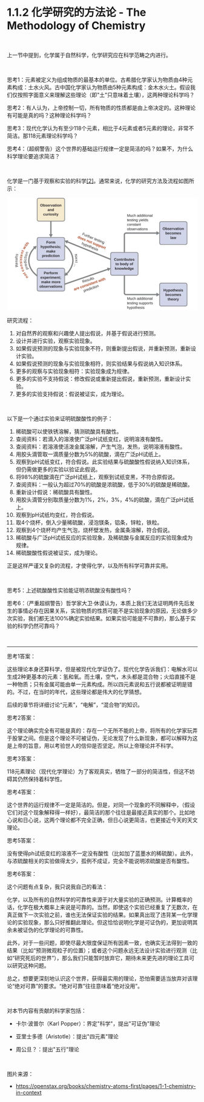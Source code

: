 # 1.1.2 化学研究的方法论 - The Methodology of Chemistry

<br>

上一节中提到，化学属于自然科学，化学研究应在科学范畴之内进行。

<br>

思考1：元素被定义为组成物质的最基本的单位。古希腊化学家认为物质由4种元素构成：土水火风。古中国化学家认为物质由5种元素构成：金木水火土。假设我们仅按照字面意义来理解这些理论（即"土"只意味着土壤），这两种理论科学吗？

思考2：有人认为，上帝控制一切，所有物质的性质都是由上帝决定的。这种理论有可能是真的吗？这种理论科学吗？

思考3：现代化学认为有至少118个元素，相比于4元素或者5元素的理论，非常不简洁。那118元素理论科学吗？

思考4：（超纲警告）这个世界的基础运行规律一定是简洁的吗？如果不，为什么科学理论要追求简洁？

<br>

化学是一门基于观察和实验的科学[[2]](https://en.wikipedia.org/wiki/Scientific_method)。通常来说，化学的研究方法及流程如图所示：

![](img/1.1.2-1.webp)

研究流程：

1. 对自然界的观察和兴趣使人提出假说，并基于假说进行预测。
2. 设计并进行实验，观察实验现象。
3. 如果假说预测的现象与实验现象不符，则重新提出假说，并重新预测，重新设计实验。
4. 如果假说预测的现象与实验现象相符，则实验结果与假说纳入知识体系。
5. 更多的观察与实验现象相符：实验现象成为规律。
6. 更多的实验不支持假说：修改假说或重新提出假说，重新预测，重新设计实验。
7. 更多的实验支持假说：假说被证实，成为理论。

<br>

以下是一个通过实验来证明硫酸酸性的例子：

1. 稀硫酸可以使铁锈溶解，猜测硫酸具有酸性。
2. 查阅资料：若滴入的溶液使广泛pH试纸变红，说明溶液有酸性。
3. 查阅资料：若溶液使活泼金属溶解，产生气泡，发热，说明溶液有酸性。
4. 用胶头滴管取一滴质量分数为5%的硫酸，滴在广泛pH试纸上。
5. 观察到pH试纸变红，符合假说。此实验结果与硫酸酸性假说纳入知识体系，但仍需做更多的实验以验证此假说。
6. 将98%的硫酸滴在广泛pH试纸上，观察到试纸变黑，不符合原假说。
7. 查阅资料：一般认为超过70%的硫酸是浓硫酸，低于30%的硫酸是稀硫酸。
8. 重新设计假说：稀硫酸具有酸性。
9. 用胶头滴管分别取质量分数为1%，2%，3%，4%的硫酸，滴在广泛pH试纸上。
10. 观察到pH试纸均变红，符合假说。
11. 取4个烧杯，倒入少量稀硫酸，浸泡镁条，铝条，锌粒，铁粒。
12. 观察到4个烧杯均产生气泡，烧杯壁发热，金属条溶解，符合假说。
13. 稀硫酸与广泛pH试纸反应的实验现象，及稀硫酸与金属反应的实验现象成为规律。
14. 稀硫酸酸性假说被证实，成为理论。

正是这样严谨又复杂的流程，才使得化学，以及所有科学可靠并实用。

<br>

思考5：上述硫酸酸性实验能证明浓硫酸没有酸性吗？

思考6：（严重超纲警告）哲学家大卫·休谟认为，本质上我们无法证明两件先后发生的事情必存在因果关系，实验物质的性质可能不是实验现象的原因，无论做多少次实验，我们都无法100%确定实验结果。如果实验可能是不可靠的，那么基于实验的科学仍然可靠吗？

<br>

---

思考1答案：

这些理论本身还算科学，但是被现代化学证伪了。现代化学告诉我们：电解水可以生成2种更基本的元素：氢和氧。而土壤，空气，木头都是混合物；火焰直接不是一种物质；只有金属可能由单一元素构成。所以四元素说和五行说都被证明是错的。不过，在当时的年代，这些理论都是伟大的化学猜想。

后续的章节将详细讨论“元素”，“电解”，“混合物”的知识。

思考2答案：

这个理论确实完全有可能是真的：存在一个无所不能的上帝，将所有的化学家玩弄于股掌之间。但是这个理论不可被证伪，无论发现了什么新现象，都可以解释为这是上帝的旨意，用以考验世人的信仰是否坚定。所以上帝理论并不科学。

思考3答案：

118元素理论（现代化学理论）为了客观真实，牺牲了一部分的简洁性，但这不妨碍其仍然保持着科学性。

思考4答案：

这个世界的运行规律不一定是简洁的。但是，对同一个现象的不同解释中，（假设它们对这个现象解释得一样好），最简洁的那个往往是最接近真实的那个。比如地心说和日心说，这两个理论都不完全正确，但日心说更简洁，也更接近今天的天文理论。

思考5答案：

没有使得ph试纸变红的溶液不一定没有酸性（比如加了蓝墨水的稀硫酸）。此外，与浓硫酸相关的实验做得太少，孤例不成证，完全不能说明浓硫酸是否有酸性。

思考6答案：

这个问题有点复杂，我只说我自己的看法：

化学，以及所有的自然科学的可靠性来源于对大量实验的正确预测。计算概率的话，化学在极大概率上来说是可靠的。当然，即使这个实验已经重复了无数次，在真正做下一次实验之前，谁也无法保证实验的结果。如果真出现了违背某一化学理论的实验现象，那么只好推翻此理论。但这恰恰说明化学是可证伪的，更加说明其余未被证伪的化学理论的可靠性。

此外，对于一些问题，即使尽最大限度保证所有因素一致，也确实无法得到一致的结果（比如“预测微观粒子的位置）；或者这个问题永远无法设计实验进行观测（比如“研究死后的世界”），那么我们只能暂时放弃它，期待未来更先进的理论工具可以研究这种问题。

总之，想要更深刻地认识这个世界，获得最实用的理论，恐怕需要适当放弃对该理论“绝对可靠”的要求。“绝对可靠”往往意味着“绝对没用”。 

<br>

对本节内容有贡献的科学家包括：

- 卡尔·波普尔（Karl Popper）：界定"科学"，提出"可证伪"理论

- 亚里士多德（Aristotle）：提出"四元素"理论

- 周公旦？：提出"五行"理论

<br>

图片来源：

- https://openstax.org/books/chemistry-atoms-first/pages/1-1-chemistry-in-context